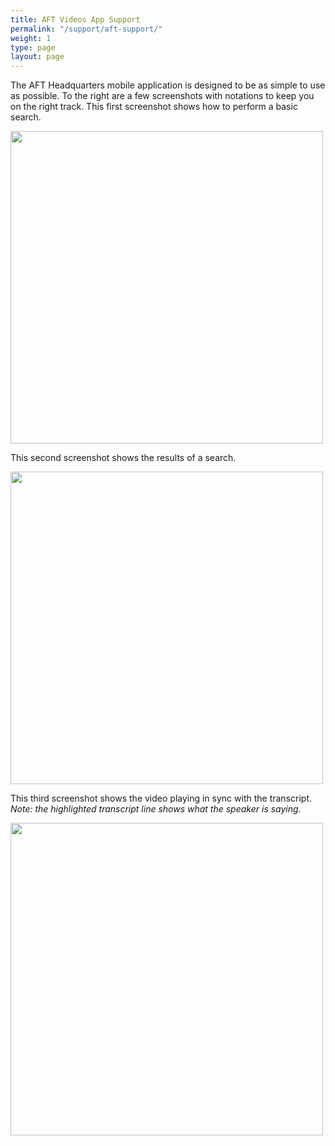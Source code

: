 ```yaml
---
title: AFT Videos App Support
permalink: "/support/aft-support/"
weight: 1
type: page
layout: page
---
```


The AFT Headquarters mobile application is designed to be as simple to use as possible.
To the right are a few screenshots with notations to keep you on the right track.
This first screenshot shows how to perform a basic search.

<img src="{{site.baseurl}}/images/How-to-perform-a-search-04.png" width="500" />

This second screenshot shows the results of a search.

<img src="{{site.baseurl}}/images/Search-Results-02-1200x689.png" width="500" />

This third screenshot shows the video playing in sync with the transcript.  _Note: the highlighted transcript line shows what the speaker is saying._

<img src="{{site.baseurl}}/images/video-playing-04.png" width="500" />
